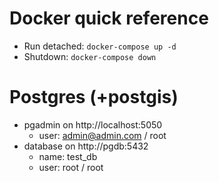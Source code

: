 # Docker quick reference
* Run detached: `docker-compose up -d`
* Shutdown: `docker-compose down`

# Postgres (+postgis)
* pgadmin on http://localhost:5050
  * user: admin@admin.com / root
* database on http://pgdb:5432
  * name: test_db
  * user: root / root

